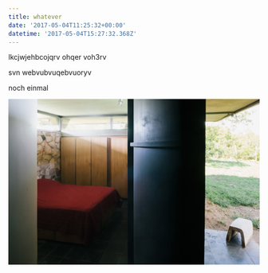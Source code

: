 ```yaml
---
title: whatever
date: '2017-05-04T11:25:32+00:00'
datetime: '2017-05-04T15:27:32.368Z'
---
```



lkcjwjehbcojqrv ohqer voh3rv

svn webvubvuqebvuoryv

noch einmal

![](/uploads/2017/05/04/casaobscura1.jpg)

